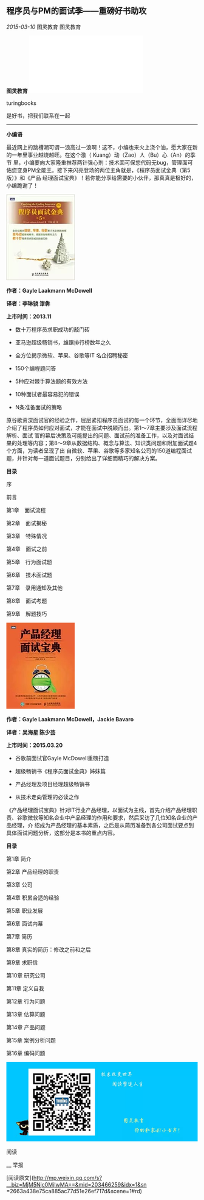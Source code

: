 ##  程序员与PM的面试季——重磅好书助攻

_2015-03-10_ 图灵教育 图灵教育

**图灵教育** ![](_resources/程序员与PM的面试季——重磅好书助攻image0.sgml)

turingbooks

是好书，把我们联系在一起

__ __

**小编语**

  

最近网上的跳槽潮可谓一浪高过一浪啊！这不，小编也来火上浇个油，愿大家在新的一年里事业越烧越旺。在这个激（ Kuang）动（Zao）人（Bu）心（An）的季节
里，小编要向大家隆重推荐两针强心剂：技术面可保您代码无bug，管理面可佑您变身PM全能王。接下来闪亮登场的两位主角就是，《程序员面试金典（第5版）》和《产品
经理面试宝典》！若你能分享给需要的小伙伴，那真真是极好的，小编跪谢了！

  

![](_resources/程序员与PM的面试季——重磅好书助攻image1.jpg)

**作者：Gayle Laakmann McDowell**

**译者：李琳骁 漆犇**

**上市时间：2013.11**  

  * 数十万程序员求职成功的敲门砖

  * 亚马逊超级畅销书，雄踞排行榜数年之久

  * 全方位揭示微软、苹果、谷歌等IT 名企招聘秘密

  * 150个编程题问答

  * 5种应对棘手算法题的有效方法

  * 10种面试者最容易犯的错误

  * N条准备面试的策略

  

原谷歌资深面试官的经验之作，层层紧扣程序员面试的每一个环节，全面而详尽地介绍了程序员如何应对面试，才能在面试中脱颖而出。第1～7章主要涉及面试流程解析、面试
官的幕后决策及可能提出的问题、面试前的准备工作，以及对面试结果的处理等内容；第8～9章从数据结构、概念与算法、知识类问题和附加面试题4个方面，为读者呈现了出
自微软、苹果、谷歌等多家知名公司的150道编程面试题，并针对每一道面试题目，分别给出了详细而精巧的解决方案。

**目录**

序

前言

第1章　面试流程

第2章　面试揭秘

第3章　特殊情况

第4章　面试之前

第5章　行为面试题

第6章　技术面试题

第7章　录用通知及其他

第8章　面试考题

第9章　解题技巧

  

  

![](_resources/程序员与PM的面试季——重磅好书助攻image2.jpg)

**作者：Gayle Laakmann McDowell，Jackie Bavaro**

**译者：吴海星 陈少芸**

**上市时间：2015.03.20**

  * 谷歌前面试官Gayle McDowell重磅打造

  * 超级畅销书《程序员面试金典》姊妹篇

  * 产品经理及项目经理超级畅销书

  * 从技术走向管理的必读之作

《产品经理面试宝典》针对IT行业产品经理，以面试为主线，首先介绍产品经理职责、谷歌微软等知名企业中产品经理的作用和要求，然后采访了几位知名企业的产品经理，介
绍成为产品经理的基本素质，之后是从简历准备到各公司面试要点到具体面试问题分析，这部分是本书的重点内容。

**目录**

第1章 简介

第2章 产品经理的职责

第3章 公司

第4章 积累合适的经验

第5章 职业发展

第6章 面试内幕

第7章 简历

第8章 真实的简历：修改之前和之后

第9章 求职信

第10章 研究公司

第11章 定义自我

第12章 行为问题

第13章 估算问题

第14章 产品问题

第15章 案例分析问题

第16章 编码问题

![](_resources/程序员与PM的面试季——重磅好书助攻image3.jpg)  

阅读

__ 举报

[阅读原文](http://mp.weixin.qq.com/s?__biz=MjM5Njc0MjIwMA==&mid=203466259&idx=1&sn
=2663a438e75ca885ac77d51e26ef717d&scene=1#rd)

